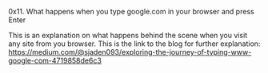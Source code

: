 0x11. What happens when you type google.com in your browser and press Enter

This is an explanation on what happens behind the scene when you visit any site from you browser. This is the link to the blog for further explanation:
https://medium.com/@sjaden093/exploring-the-journey-of-typing-www-google-com-4719858de6c3
